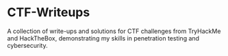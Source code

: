 # CTF-Writeups
A collection of write-ups and solutions for CTF challenges from TryHackMe and HackTheBox, demonstrating my skills in penetration testing and cybersecurity.
